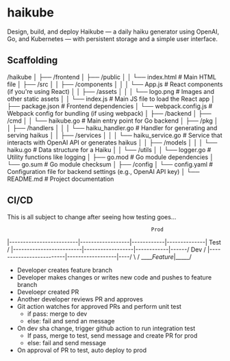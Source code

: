 # haikube
Design, build, and deploy Haikube — a daily haiku generator using OpenAI, Go, and Kubernetes — with persistent storage and a simple user interface.

## Scaffolding

/haikube
│
├── /frontend
│   ├── /public
│   │   └── index.html           # Main HTML file
│   ├── /src
│   │   ├── /components
│   │   │   └── App.js           # React components (if you're using React)
│   │   ├── /assets
│   │   │   └── logo.png         # Images and other static assets
│   │   └── index.js             # Main JS file to load the React app
│   ├── package.json             # Frontend dependencies
│   └── webpack.config.js        # Webpack config for bundling (if using webpack)
│
├── /backend
│   ├── /cmd
│   │   └── haikube.go           # Main entry point for Go backend
│   ├── /pkg
│   │   ├── /handlers
│   │   │   └── haiku_handler.go  # Handler for generating and serving haikus
│   │   ├── /services
│   │   │   └── haiku_service.go  # Service that interacts with OpenAI API or generates haikus
│   │   ├── /models
│   │   │   └── haiku.go         # Data structure for a Haiku
│   │   └── /utils
│   │       └── logger.go        # Utility functions like logging
│   ├── go.mod                   # Go module dependencies
│   └── go.sum                   # Go module checksum
│
├── /config
│   └── config.yaml              # Configuration file for backend settings (e.g., OpenAI API key)
│
└── README.md                    # Project documentation

## CI/CD

This is all subject to change after seeing how testing goes...


                                                   Prod
|-------------------------|------------------|------------|--------------|
                                  Test                            /
|-------------------------|------------------|------------|------/
            Dev                                    /
|-------------------------|------------------|----/
           \                     /
            \_____Feature_|_____/

- Developer creates feature branch
- Developer makes changes or writes new code and pushes to feature branch
- Develoepr created PR
- Another developer reviews PR and approves
- Git action watches for approved PRs and perform unit test
  - if pass: merge to dev
  - else: fail and send an message
- On dev sha change, trigger github action to run integration test
  - If pass, merge to test, send message and create PR for prod
  - else: fail and send message
- On approval of PR to test, auto deploy to prod